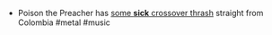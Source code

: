 - Poison the Preacher has [some **sick** crossover thrash](https://www.youtube.com/watch?v=Pz_oX_aKNRw) straight from Colombia #metal #music